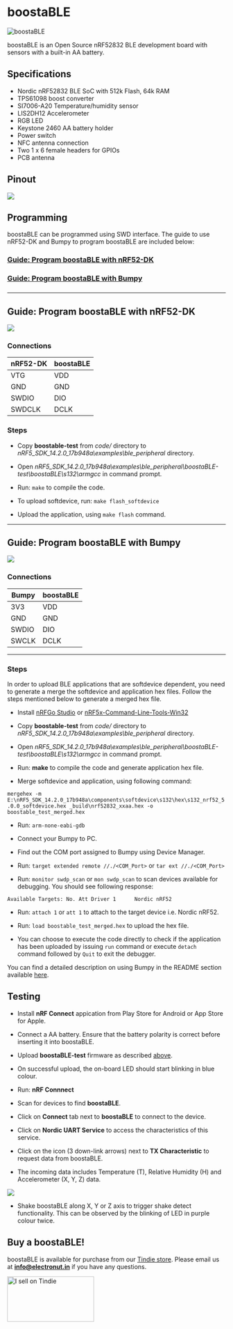 # boostaBLE

![boostaBLE](boostaBLE.png)

boostaBLE is an Open Source nRF52832 BLE development board with 
sensors with a built-in AA battery.

## Specifications

- Nordic nRF52832 BLE SoC with 512k Flash, 64k RAM
- TPS61098 boost converter
- SI7006-A20 Temperature/humidity sensor
- LIS2DH12 Accelerometer
- RGB LED
- Keystone 2460 AA battery holder
- Power switch
- NFC antenna connection
- Two 1 x 6 female headers for GPIOs
- PCB antenna

## Pinout


![](boostaBLE-pinout.jpg)


## Programming

boostaBLE can be programmed using SWD interface. The guide to use nRF52-DK and Bumpy to program boostaBLE are included below:

<h3><a href="#nRF52-DK">Guide: Program boostaBLE with nRF52-DK</a><h3/>

<h3><a href="#Bumpy">Guide: Program boostaBLE with Bumpy</a><h3/>

<hr />

<h2 name="nRF52-DK"> Guide: Program boostaBLE with nRF52-DK </h2>

![](boostaBLE-DK.jpg)

### Connections

| nRF52-DK | boostaBLE |
| -------- | --------- |
| VTG | VDD |
| GND | GND |
| SWDIO | DIO |
| SWDCLK | DCLK |


### Steps

* Copy **boostable-test** from *code/* directory to *nRF5_SDK_14.2.0_17b948a\examples\ble_peripheral* directory.

* Open *nRF5_SDK_14.2.0_17b948a\examples\ble_peripheral\boostaBLE-test\boostaBLE\s132\armgcc* in command prompt.

* Run: `make` to compile the code.

* To upload softdevice, run: `make flash_softdevice`

* Upload the application, using `make flash` command.

<hr />

<h2 name="Bumpy"> Guide: Program boostaBLE with Bumpy </h2>

![](boostaBLE-bumpy.jpg)

### Connections

| Bumpy | boostaBLE |
| ----- | --------- |
| 3V3 | VDD |
| GND | GND |
| SWDIO | DIO |
| SWCLK | DCLK |

<hr />

### Steps

In order to upload BLE applications that are softdevice dependent, you need to generate a merge the softdevice and application hex files. Follow the steps mentioned below to generate a merged hex file.

* Install [nRFGo Studio](https://www.nordicsemi.com/chi/node_176/2.4GHz-RF/nRFgo-Studio) or [nRF5x-Command-Line-Tools-Win32](https://www.nordicsemi.com/eng/nordic/Products/nRF51822/nRF5x-Command-Line-Tools-Win32/33444)

* Copy **boostable-test** from *code/* directory to *nRF5_SDK_14.2.0_17b948a\examples\ble_peripheral* directory.

* Open *nRF5_SDK_14.2.0_17b948a\examples\ble_peripheral\boostaBLE-test\boostaBLE\s132\armgcc* in command prompt.

* Run: **make** to compile the code and generate application hex file.

* Merge softdevice and application, using following command:

`mergehex -m E:\nRF5_SDK_14.2.0_17b948a\components\softdevice\s132\hex\s132_nrf52_5.0.0_softdevice.hex _build\nrf52832_xxaa.hex -o boostable_test_merged.hex` 

* Run: `arm-none-eabi-gdb`

* Connect your Bumpy to PC.

* Find out the COM port assigned to Bumpy using Device Manager.

* Run: `target extended remote //./<COM_Port>` or `tar ext //./<COM_Port>`

* Run: `monitor swdp_scan` or `mon swdp_scan` to scan devices available for debugging. You should see following response:

`Available Targets:
No. Att Driver
 1      Nordic nRF52`
 
* Run: `attach 1` or `att 1` to attach to the target device i.e. Nordic nRF52.

* Run: `load boostable_test_merged.hex` to upload the hex file.

* You can choose to execute the code directly to check if the application has been uploaded by issuing `run` command or execute `detach` command followed by `Quit` to exit the debugger.

You can find a detailed description on using Bumpy in the README section available [here](https://github.com/electronut/ElectronutLabs-bumpy).

## Testing

* Install **nRF Connect** appication from Play Store for Android or App Store for Apple.

* Connect a AA battery. Ensure that the battery polarity is correct before inserting it into boostaBLE.

* Upload **boostaBLE-test** firmware as described [above](https://github.com/electronut/ElectronutLabs-boostaBLE#programming).

* On successful upload, the on-board LED should start blinking in blue colour.

* Run: **nRF Connnect**

* Scan for devices to find **boostaBLE**.

* Click on **Connect** tab next to **boostaBLE** to connect to the device.

* Click on **Nordic UART Service** to access the characteristics of this service.

* Click on the icon (3 down-link arrows) next to **TX Characteristic** to request data from boostaBLE.

* The incoming data includes Temperature (T), Relative Humidity (H) and Accelerometer (X, Y, Z) data.

![](NUS-data.png)

* Shake boostaBLE along X, Y or Z axis to trigger shake detect functionality. This can be observed by the blinking of LED in purple colour twice.


## Buy a boostaBLE!

boostaBLE is available for purchase from our [Tindie store][1]. Please email us at **info@electronut.in** if you have any questions.

<a href="https://www.tindie.com/stores/ElectronutLabs/?ref=offsite_badges&utm_source=sellers_ElectronutLabs&utm_medium=badges&utm_campaign=badge_large"><img src="https://d2ss6ovg47m0r5.cloudfront.net/badges/tindie-larges.png" alt="I sell on Tindie" width="200" height="104"></a>

[1]: https://www.tindie.com/stores/ElectronutLabs/
